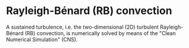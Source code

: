 # Rayleigh-Bénard (RB) convection
A sustained turbulence, i.e. the two-dimensional (2D) turbulent Rayleigh-Bénard (RB) convection, is numerically solved by means of the "Clean Numerical Simulation" (CNS).
